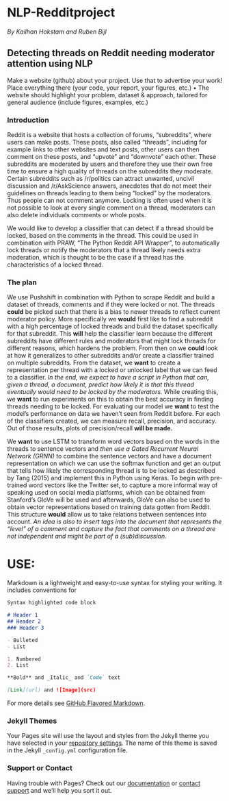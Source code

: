 # NLP-Redditproject
_By Kailhan Hokstam and Ruben Bijl_
## Detecting threads on Reddit needing moderator attention using NLP

Make a website (github) about your project. Use that to advertise
your work! Place everything there (your code, your report, your
figures, etc.)
• The website should highlight your problem, dataset & approach,
tailored for general audience (include figures, examples, etc.)

### Introduction 
Reddit is a website that hosts a collection of forums, “subreddits”, where users can make posts. These posts, also called “threads”, including for example links to other websites and text posts, other users can then comment on these posts, and “upvote” and “downvote” each other. These subreddits are moderated by users and therefore they use their own free time to ensure a high quality of threads on the subreddits they moderate. Certain subreddits such as /r/politics can attract unwanted, uncivil discussion and /r/AskScience answers, anecdotes that do not meet their guidelines on threads leading to them being “locked” by the moderators. Thus people can not comment anymore. Locking is often used when it is not possible to look at every single comment on a thread, moderators can also delete individuals comments or whole posts.

We would like to develop a classifier that can detect if a thread should be locked, based on the comments in the thread. This could be used in combination with PRAW, “The Python Reddit API Wrapper”, to automatically lock threads or notify the moderators that a thread likely needs extra moderation, which is thought to be the case if a thread has the characteristics of a locked thread.


### The plan

We use Pushshift in combination with Python to scrape Reddit and build a dataset of threads, comments and if they were locked or not. The threads **could** be picked such that there is a bias to newer threads to reflect current moderator policy. More specifically we **would** first like to find a subreddit with a high percentage of locked threads and build the dataset specifically for that subreddit. This **will** help the classifier learn because the different subreddits have different rules and moderators that might lock threads for different reasons, which hardens the problem. From then on we **could** look at how it generalizes to other subreddits and/or create a classifier trained on multiple subreddits.  From the dataset, we **want** to create a representation per thread with a locked or unlocked label that we can feed to a classifier. _In the end, we expect to have a script in Python that can, given a thread, a document, predict how likely it is that this thread eventually would need to be locked by the moderators._ While creating this, we **want** to run experiments on this to obtain the best accuracy in finding threads needing to be locked. For evaluating our model we **want** to test the model’s performance on data we haven’t seen from Reddit before. For each of the classifiers created, we can measure recall, precision, and accuracy. Out of those results, plots of precision/recall **will be made.**

We **want** to use LSTM to transform word vectors based on the words in the threads to sentence vectors and _then use a Gated Recurrent Neural Network (GRNN)_ to combine the sentence vectors and have a document representation on which we can use the softmax function and get an output that tells how likely the corresponding thread is to be locked as described by Tang (2015) and implement this in Python using Keras. To begin with pre-trained word vectors like the Twitter set, to capture a more informal way of speaking used on social media platforms, which can be obtained from Stanford’s GloVe will be used and afterwards, GloVe can also be used to obtain vector representations based on training data gotten from Reddit. This structure **would** allow us to take relations between sentences into account. _An idea is also to insert tags into the document that represents the “level” of a comment and capture the fact that comments on a thread are not independent and might be part of a (sub)discussion._



# USE:

Markdown is a lightweight and easy-to-use syntax for styling your writing. It includes conventions for

```markdown
Syntax highlighted code block

# Header 1
## Header 2
### Header 3

- Bulleted
- List

1. Numbered
2. List

**Bold** and _Italic_ and `Code` text

[Link](url) and ![Image](src)
```

For more details see [GitHub Flavored Markdown](https://guides.github.com/features/mastering-markdown/).

### Jekyll Themes

Your Pages site will use the layout and styles from the Jekyll theme you have selected in your [repository settings](https://github.com/rubenbijl/NLP-Redditproject/settings). The name of this theme is saved in the Jekyll `_config.yml` configuration file.

### Support or Contact

Having trouble with Pages? Check out our [documentation](https://help.github.com/categories/github-pages-basics/) or [contact support](https://github.com/contact) and we’ll help you sort it out.
